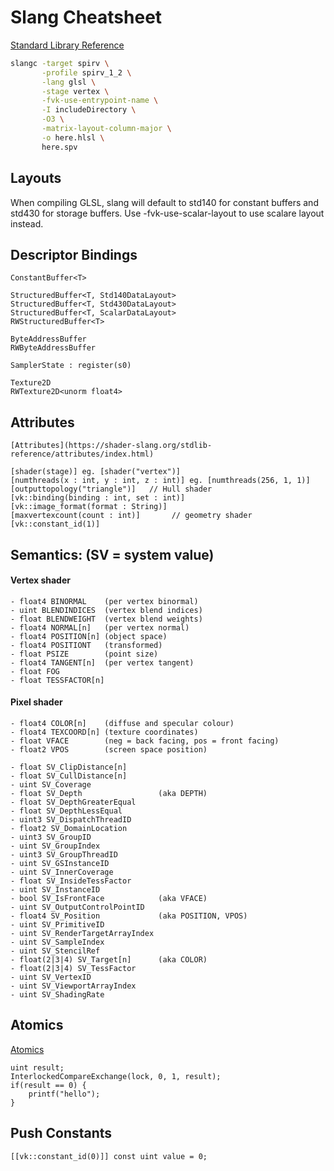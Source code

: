 # Slang Cheatsheet

[Standard Library Reference](https://shader-slang.org/stdlib-reference/index.html)

```bash
slangc -target spirv \
       -profile spirv_1_2 \
       -lang glsl \
       -stage vertex \
       -fvk-use-entrypoint-name \
       -I includeDirectory \
       -O3 \
       -matrix-layout-column-major \
       -o here.hlsl \
       here.spv
```

## Layouts

When compiling GLSL, slang will default to std140 for constant buffers and std430 for storage buffers.
Use -fvk-use-scalar-layout to use scalare layout instead.

## Descriptor Bindings

        


    ConstantBuffer<T>

    StructuredBuffer<T, Std140DataLayout>
    StructuredBuffer<T, Std430DataLayout>
    StructuredBuffer<T, ScalarDataLayout>
    RWStructuredBuffer<T>

    ByteAddressBuffer
    RWByteAddressBuffer

    SamplerState : register(s0)

    Texture2D
    RWTexture2D<unorm float4>

## Attributes

    [Attributes](https://shader-slang.org/stdlib-reference/attributes/index.html)

    [shader(stage)] eg. [shader("vertex")]
    [numthreads(x : int, y : int, z : int)] eg. [numthreads(256, 1, 1)]
    [outputtopology("triangle")]   // Hull shader
    [vk::binding(binding : int, set : int)] 
    [vk::image_format(format : String)]
    [maxvertexcount(count : int)]       // geometry shader
    [vk::constant_id(1)]

## Semantics: (SV = system value)

#### Vertex shader

    - float4 BINORMAL    (per vertex binormal)
    - uint BLENDINDICES  (vertex blend indices)
    - float BLENDWEIGHT  (vertex blend weights)
    - float4 NORMAL[n]   (per vertex normal)
    - float4 POSITION[n] (object space)
    - float4 POSITIONT   (transformed)
    - float PSIZE        (point size)
    - float4 TANGENT[n]  (per vertex tangent)
    - float FOG
    - float TESSFACTOR[n]

#### Pixel shader   
    - float4 COLOR[n]    (diffuse and specular colour)
    - float4 TEXCOORD[n] (texture coordinates)
    - float VFACE        (neg = back facing, pos = front facing)
    - float2 VPOS        (screen space position)

    - float SV_ClipDistance[n]
    - float SV_CullDistance[n]
    - uint SV_Coverage
    - float SV_Depth                 (aka DEPTH)
    - float SV_DepthGreaterEqual
    - float SV_DepthLessEqual
    - uint3 SV_DispatchThreadID
    - float2 SV_DomainLocation
    - uint3 SV_GroupID
    - uint SV_GroupIndex
    - uint3 SV_GroupThreadID
    - uint SV_GSInstanceID
    - uint SV_InnerCoverage
    - float SV_InsideTessFactor
    - uint SV_InstanceID
    - bool SV_IsFrontFace            (aka VFACE)
    - uint SV_OutputControlPointID
    - float4 SV_Position             (aka POSITION, VPOS)
    - uint SV_PrimitiveID
    - uint SV_RenderTargetArrayIndex
    - uint SV_SampleIndex
    - uint SV_StencilRef
    - float(2|3|4) SV_Target[n]      (aka COLOR)
    - float(2|3|4) SV_TessFactor
    - uint SV_VertexID
    - uint SV_ViewportArrayIndex
    - uint SV_ShadingRate

## Atomics

[Atomics](https://shader-slang.org/stdlib-reference/global-decls/atomic.html)

    uint result;
    InterlockedCompareExchange(lock, 0, 1, result);
    if(result == 0) {
        printf("hello");
    }

## Push Constants

    [[vk::constant_id(0)]] const uint value = 0;
